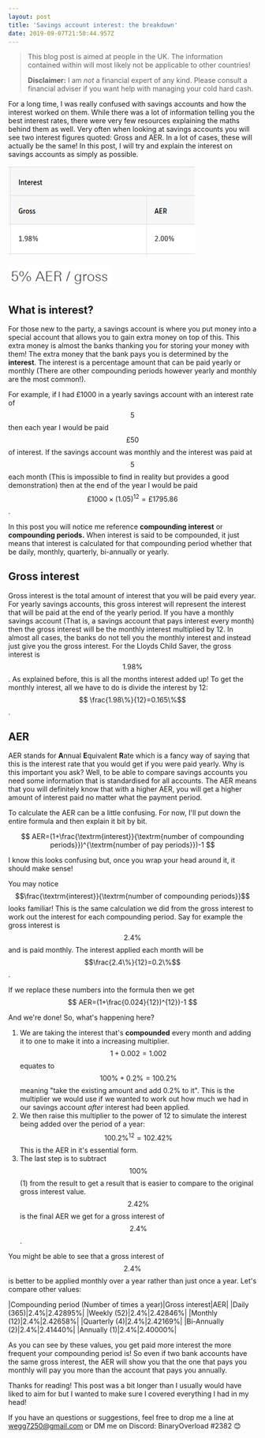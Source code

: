 ```yaml
---
layout: post
title: 'Savings account interest: the breakdown'
date: 2019-09-07T21:50:44.957Z
---
```

> This blog post is aimed at people in the UK. The information contained within will most likely not be applicable to other countries!
>
> **Disclaimer:** I am _not_ a financial expert of any kind. Please consult a financial adviser if you want help with managing your cold hard cash.

For a long time, I was really confused with savings accounts and how the interest worked on them. While there was a lot of information telling you the best interest rates, there were very few resources explaining the maths behind them as well. Very often when looking at savings accounts you will see two interest figures quoted: Gross and AER. In a lot of cases, these will actually be the same! In this post, I will try and explain the interest on savings accounts as simply as possible.

![Lloyds Child Saver](/images/uploads/chrome_2019-09-07_11-25-30.png "Lloyds Child Saver")

![HSBC Regular Saver](/images/uploads/chrome_2019-09-07_11-25-41.png "HSBC Regular Saver")

## What is interest?

For those new to the party, a savings account is where you put money into a special account that allows you to gain extra money on top of this. This extra money is almost the banks thanking you for storing your money with them! The extra money that the bank pays you is determined by the **interest**. The interest is a percentage amount that can be paid yearly or monthly (There are other compounding periods however yearly and monthly are the most common!). 

For example, if I had £1000 in a yearly savings account with an interest rate of $$5%$$ then each year I would be paid $$£50$$ of interest. If the savings account was monthly and the interest was paid at $$5%$$ each month (This is impossible to find in reality but provides a good demonstration) then at the end of the year I would be paid $$£1000\times (1.05)^{12}=£1795.86 $$. 

In this post you will notice me reference **compounding interest** or **compounding periods.** When interest is said to be compounded, it just means that interest is calculated for that compounding period whether that be daily, monthly, quarterly, bi-annually or yearly. 

## Gross interest

Gross interest is the total amount of interest that you will be paid every year. For yearly savings accounts, this gross interest will represent the interest that will be paid at the end of the yearly period. If you have a monthly savings account (That is, a savings account that pays interest every month) then the gross interest will be the monthly interest multiplied by 12. In almost all cases, the banks do not tell you the monthly interest and instead just give you the gross interest. For the Lloyds Child Saver, the gross interest is $$1.98\%$$. As explained before, this is all the months interest added up! To get the monthly interest, all we have to do is divide the interest by 12: $$ \frac{1.98\%}{12}=0.165\%$$.

## AER

AER stands for **A**nnual **E**quivalent **R**ate which is a fancy way of saying that this is the interest rate that you would get if you were paid yearly. Why is this important you ask? Well, to be able to compare savings accounts you need some information that is standardised for all accounts. The AER means that you will definitely know that with a higher AER, you will get a higher amount of interest paid no matter what the payment period.

To calculate the AER can be a little confusing. For now, I'll put down the entire formula and then explain it bit by bit.


$$
AER=(1+\frac{\textrm{interest}}{\textrm{number of compounding periods}})^{\textrm{number of pay periods}})-1
$$


I know this looks confusing but, once you wrap your head around it, it should make sense!

You may notice $$\frac{\textrm{interest}}{\textrm{number of compounding periods}}$$ looks familiar! This is the same calculation we did from the gross interest to work out the interest for each compounding period. Say for example the gross interest is $$2.4\%$$ and is paid monthly. The interest applied each month will be $$\frac{2.4\%}{12}=0.2\%$$. 


If we replace these numbers into the formula then we get
$$
AER=(1+\frac{0.024}{12})^{12})-1
$$

And we're done! So, what's happening here? 
1. We are taking the interest that's **compounded** every month and adding it to one to make it into a increasing multiplier. $$1+0.002=1.002$$ equates to $$100\%+0.2\%=100.2\%$$ meaning "take the existing amount and add 0.2% to it". This is the multiplier we would use if we wanted to work out how much we had in our savings account _after_ interest had been applied. 
2. We then raise this multiplier to the power of 12 to simulate the interest being added over the period of a year: $$100.2\%^{12}=102.42\%$$ This is the AER in it's essential form.
3. The last step is to subtract $$100\%$$ (1) from the result to get a result that is easier to compare to the original gross interest value. $$2.42\%$$ is the final AER we get for a gross interest of $$2.4\%$$.

You might be able to see that a gross interest of $$2.4\%$$ is better to be applied monthly over a year rather than just once a year. Let's compare other values:

|Compounding period (Number of times a year)|Gross interest|AER|
|Daily (365)|2.4%|2.42895%|
|Weekly (52)|2.4%|2.42846%|
|Monthly (12)|2.4%|2.42658%|
|Quarterly (4)|2.4%|2.42169%|
|Bi-Annually (2)|2.4%|2.41440%|
|Annually (1)|2.4%|2.40000%|

As you can see by these values, you get paid more interest the more frequent your compounding period is! So even if two bank accounts have the same gross interest, the AER will show you that the one that pays you monthly will pay you more than the account that pays you annually.

Thanks for reading! This post was a bit longer than I usually would have liked to aim for but I wanted to make sure I covered everything I had in my head!



If you have an questions or suggestions, feel free to drop me a line at wegg7250@gmail.com or DM me on Discord: BinaryOverload
#2382 😊
